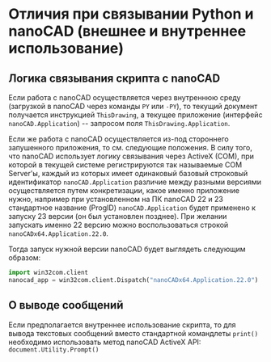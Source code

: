 # Отличия при связывании Python и nanoCAD (внешнее и внутреннее использование)

## Логика связывания скрипта с nanoCAD

Если работа с nanoCAD осуществляется через внутреннюю среду (загрузкой в nanoCAD через команды `PY` или `-PY`), то текущий документ получается инструкцией `ThisDrawing`, а текущее приложение (интерфейс `nanoCAD.Application`) -- запросом поля `ThisDrawing.Application`. 

Если же работа с nanoCAD осуществляется из-под стороннего запушенного приложения, то см. следующие положения. В силу того, что nanoCAD использует логику связывания через ActiveX (COM), при которой в текущей системе регистрируются так называемые COM Server'ы, каждый из которых имеет одинаковый базовый строковый идентификатор `nanoCAD.Application` различие между разными версиями осуществляется путем конкретизации, какое именно приложение нужно, например при установленном на ПК nanoCAD 22 и 23 стандартное название (ProgID) `nanoCAD.Application`  будет применено к запуску 23 версии (он был установлен позднее). При желании запускать именно 22 версию можно воспользоваться строкой `nanoCADx64.Application.22.0`.

Тогда запуск нужной версии nanoCAD будет выглядеть следующим образом:
```python
import win32com.client
nanocad_app = win32com.client.Dispatch("nanoCADx64.Application.22.0")
```

## О выводе сообщений

Если предполагается внутреннее использование скрипта, то для вывода текстовых сообщений вместо стандартной командлеты `print()` необходимо использовать метод nanoCAD ActiveX API: `document.Utility.Prompt()`